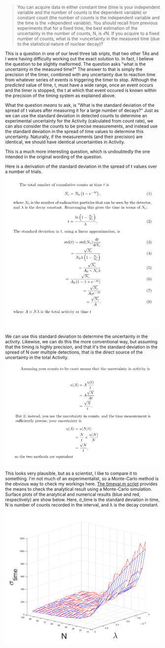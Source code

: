 
>You can acquire data in either constant time (time is your independent variable and the number of counts is 
>the dependent variable) or constant count (the number of counts is the independent variable and the time is the >dependent variable). You should recall from previous experiments that for a fixed time, the best estimation of 
>the uncertainty in the number of counts, N, is √N. If you acquire to a fixed number of counts, what is the >uncertainty in the measured time (due to the statistical nature of nuclear decay)?

This is a question in one of our level three lab sripts, that two other TAs and I were having difficulty working out the exact solution to. In fact, I believe the question to be slightly malformed. The question asks "what is the uncertainty in the measured time?" The answer to that is simply the precision of the timer, combined with any uncertainty due to reaction time from whatever series of events is triggering the timer to stop. Although the *predicted* value of time, t, must have a wide range, once an event occurs and the timer is stopped, the t at which that event occured is known within the precision of the timing system as explained above.

What the question *means* to ask, is "What is the standard deviation of the spread of t values after measuring it for a large number of decays?" Just as we can use the standard deviation in detected counts to determine an experimental uncertainty for the Activity (calculated from count rate), we can also consider the counts to be precise measurements, and instead use the standard deviation in the spread of time values to determine this uncertainty. Naturally, if the measurements (and their precision) are identical, we should have identical uncertainties in Activity.

This is a much more interesting question, which is undoubtedly the one intended in the original wording of the question. 

Here is a derivation of the standard deviation in the spread of t values over a number of trials.
![uncertainty caluclation](std_t.png)

We can use this standard deviation to determine the uncertainty in the activity. Likewise, we can do this the more conventional way, but assuming that the timing is highly precision, and that it's the standard deviation in the spread of N over multiple detections, that is the direct source of the uncertainty in the total Activity.
![uncertainty caluclation](uncertainties.png)

This looks very plausible, but as a scientist, I like to compare it to something. I'm not much of an experimentalist, so a Monte-Carlo method is the obvious way to check my workings here. [The timevar.m script](timevar.m) provides the means to check the analytical result using a Monte-Carlo simulation. Surface plots of the analytical and numerical results (blue and red, respectively) are show below. Here, σ_time is the standard deviation in time, N is number of counts recorded in the interval, and λ is the decay constant. 

![analytical-numerical](timevar.png)